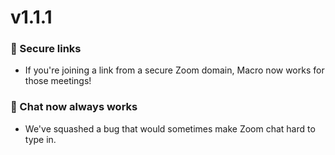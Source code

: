 # v1.1.1

### 🔗 Secure links 
 - If you're joining a link from a secure Zoom domain, Macro now works for those meetings!

### 🐛 Chat now always works 
 - We've squashed a bug that would sometimes make Zoom chat hard to type in.
